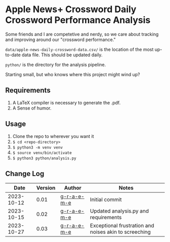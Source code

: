 # Apple News+ Crossword Daily Crossword Performance Analysis

Some friends and I are competetive and nerdy, so we care about tracking and improving around our "crossword performance."

`data/apple-news-daily-crossword-data.csv/` is the location of the most up-to-date data file. This should be updated daily.

`python/` is the directory for the analysis pipeline.

Starting small, but who knows where this project might wind up?

## Requirements
1. A LaTeX compiler is necessary to generate the .pdf.
2. A Sense of humor.

## Usage
1. Clone the repo to wherever you want it
2. `$ cd <repo-directory>`
3. `$ python3 -m venv venv`
4. `$ source venv/bin/activate`
5. `$ python3 python/analysis.py`

## Change Log
| Date | Version | Author | Notes |
|---|---|---|---|
| 2023-10-12 | 0.01 | [g-r-a-e-m-e](https://github.com/g-r-a-e-m-e) | Initial commit |
| 2023-10-15 | 0.02 | [g-r-a-e-m-e](https://github.com/g-r-a-e-m-e) | Updated analysis.py and requirements |
| 2023-10-27 | 0.03 | [g-r-a-e-m-e](https://github.com/g-r-a-e-m-e) | Exceptional frustration and noises akin to screeching |
